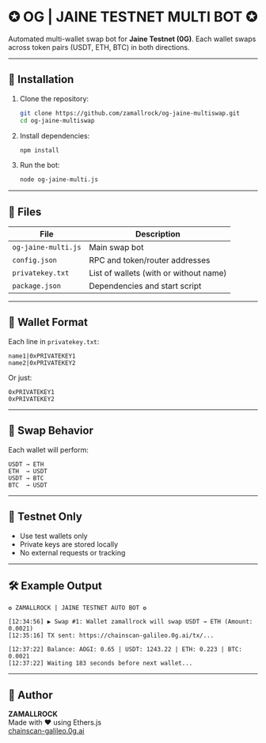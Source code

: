 # ✪ OG | JAINE TESTNET MULTI BOT ✪

Automated multi-wallet swap bot for **Jaine Testnet (0G)**. Each wallet swaps across token pairs (USDT, ETH, BTC) in both directions.

---

## 🚀 Installation

1. Clone the repository:
   ```bash
   git clone https://github.com/zamallrock/og-jaine-multiswap.git
   cd og-jaine-multiswap
   ```
2. Install dependencies:
   ```bash
   npm install
   ```
3. Run the bot:
   ```bash
   node og-jaine-multi.js
   ```
---

## 📁 Files

| File               | Description                        |
|--------------------|------------------------------------|
| `og-jaine-multi.js`| Main swap bot                      |
| `config.json`      | RPC and token/router addresses     |
| `privatekey.txt`   | List of wallets (with or without name) |
| `package.json`     | Dependencies and start script      |

---

## 🔑 Wallet Format

Each line in `privatekey.txt`:
```
name1|0xPRIVATEKEY1
name2|0xPRIVATEKEY2
```
Or just:
```
0xPRIVATEKEY1
0xPRIVATEKEY2
```

---


## 🔁 Swap Behavior

Each wallet will perform:

```
USDT → ETH
ETH  → USDT
USDT → BTC
BTC  → USDT
```
---

## 🧪 Testnet Only

- Use test wallets only
- Private keys are stored locally
- No external requests or tracking

---

## 🛠 Example Output

```
✪ ZAMALLROCK | JAINE TESTNET AUTO BOT ✪

[12:34:56] ▶️ Swap #1: Wallet zamallrock will swap USDT → ETH (Amount: 0.0021)
[12:35:16] TX sent: https://chainscan-galileo.0g.ai/tx/...

[12:37:22] Balance: AOGI: 0.65 | USDT: 1243.22 | ETH: 0.223 | BTC: 0.0021
[12:37:22] Waiting 183 seconds before next wallet...
```

---

## 👑 Author

**ZAMALLROCK**  
Made with ❤️ using Ethers.js  
[chainscan-galileo.0g.ai](https://chainscan-galileo.0g.ai)
